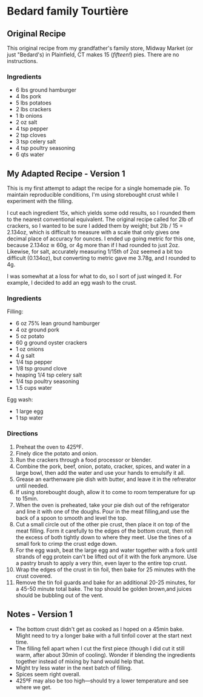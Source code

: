 # Bedard family Tourtière

## Original Recipe
This original recipe from my grandfather's family store, Midway Market (or just "Bedard's) in Plainfield, CT makes 15 (*fifteen!*) pies. There are no instructions.

### Ingredients
* 6 lbs ground hamburger
* 4 lbs pork
* 5 lbs potatoes
* 2 lbs crackers
* 1 lb onions
* 2 oz salt
* 4 tsp pepper
* 2 tsp cloves
* 3 tsp celery salt
* 4 tsp poultry seasoning
* 6 qts water

## My Adapted Recipe - Version 1
This is my first attempt to adapt the recipe for a single homemade pie. To maintain reproducible conditions, I'm using storebought crust while I experiment with the filling.

I cut each ingredient 15x, which yields some odd results, so I rounded them to the nearest conventional equivalent. The original recipe called for 2lb of crackers, so I wanted to be sure I added them by weight; but 2lb / 15 = 2.134oz, which is difficult to measure with a scale that only gives one decimal place of accuracy for ounces. I ended up going metric for this one, because 2.134oz ≅ 60g, or 4g more than if I had rounded to just 2oz. Likewise, for salt, accurately measuring 1/15th of 2oz seemed a bit too difficult (0.134oz), but converting to metric gave me 3.78g, and I rounded to 4g.

I was somewhat at a loss for what to do, so I sort of just winged it. For example, I decided to add an egg wash to the crust.

### Ingredients
Filling:
* 6 oz 75% lean ground hamburger
* 4 oz ground pork
* 5 oz potato
* 60 g ground oyster crackers
* 1 oz onions
* 4 g salt
* 1/4 tsp pepper
* 1/8 tsp ground clove
* heaping 1/4 tsp celery salt
* 1/4 tsp poultry seasoning
* 1.5 cups water

Egg wash:
* 1 large egg
* 1 tsp water

### Directions
1. Preheat the oven to 425ºF.  
2. Finely dice the potato and onion.  
3. Run the crackers through a food processor or blender.  
4. Combine the pork, beef, onion, potato, cracker, spices, and water in a large bowl, then add the water and use your hands to emulsify it all.
5. Grease an earthenware pie dish with butter, and leave it in the refrerator until needed.
6. If using storebought dough, allow it to come to room temperature for up to 15min.
7. When the oven is preheated, take your pie dish out of the refrigerator and line it with one of the doughs. Pour in the meat filling,and use the back of a spoon to smooth and level the top.
8. Cut a small circle out of the other pie crust, then place it on top of the meat filling. Form it carefully to the edges of the bottom crust, then roll the excess of both tightly down to where they meet. Use the tines of a small fork to crimp the crust edge down.
9. For the egg wash, beat the large egg and water together with a fork until strands of egg protein can't be lifted out of it with the fork anymore. Use a pastry brush to apply a very thin, even layer to the entire top crust. 
10. Wrap the edges of the crust in tin foil, then bake for 25 minutes with the crust covered.
11. Remove the tin foil guards and bake for an additional 20-25 minutes, for a 45-50 minute total bake. The top should be golden brown,and juices should be bubbling out of the vent.

## Notes - Version 1
* The bottom crust didn't get as cooked as I hoped on a 45min bake. Might need to try a longer bake with a full tinfoil cover at the start next time.
* The filling fell apart when I cut the first piece (though I did cut it still warm, after about 30min of cooling). Wonder if blending the ingredients together instead of mixing by hand would help that.
* Might try less water in the next batch of filling.
* Spices seem right overall.
* 425ºF may also be too high—should try a lower temperature and see where we get.
